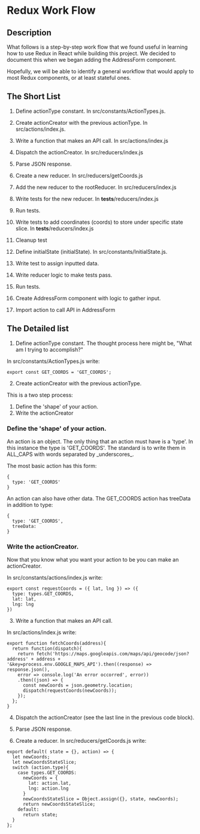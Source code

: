 # Redux Work Flow

## Description
What follows is a step-by-step work flow that we found useful in learning how to use Redux in React while building this project. We decided to document this when we began adding the AddressForm component.

Hopefully, we will be able to identify a general workflow that would apply to most Redux components, or at least stateful ones.

## The Short List
1. Define actionType constant.
In src/constants/ActionTypes.js.

2. Create actionCreator with the previous actionType.
In src/actions/index.js.

3. Write a function that makes an API call.
In src/actions/index.js

4. Dispatch the actionCreator.
In src/reducers/index.js

5. Parse JSON response.

6. Create a new reducer.
In src/reducers/getCoords.js

7. Add the new reducer to the rootReducer.
In src/reducers/index.js

8. Write tests for the new reducer.
In __tests__/reducers/index.js

9. Run tests.

10. Write tests to add coordinates (coords) to store under specific state slice.
In __tests__/reducers/index.js

11. Cleanup test

12. Define initialState (initialState).
In src/constants/InitialState.js.

13. Write test to assign inputted data.

14. Write reducer logic to make tests pass.

15. Run tests.

16. Create AddressForm component with logic to gather input.

17. Import action to call API in AddressForm

## The Detailed list
1. Define actionType constant. The thought process here might be, "What am I trying to accomplish?"

In src/constants/ActionTypes.js write:
```
export const GET_COORDS = 'GET_COORDS';
```

2. Create actionCreator with the previous actionType.

This is a two step process:

  1. Define the 'shape' of your action.
  2. Write the actionCreator

### Define the 'shape' of your action.
An action is an object. The only thing that an action must have is a 'type'. In this instance the type is 'GET_COORDS'. The standard is to write them in ALL_CAPS with words separated by \_underscores\_.

The most basic action has this form:
```
{
  type: 'GET_COORDS'
}
```
An action can also have other data. The GET_COORDS action has treeData in addition to type:
```
{
  type: 'GET_COORDS',
  treeData:
}
```

### Write the actionCreator.
Now that you know what you want your action to be you can make an actionCreator.

In src/constants/actions/index.js write:
```
export const requestCoords = ({ lat, lng }) => ({
  type: types.GET_COORDS,
  lat: lat,
  lng: lng
})
```

3. Write a function that makes an API call.

In src/actions/index.js write:
```
export function fetchCoords(address){
  return function(dispatch){
    return fetch('https://maps.googleapis.com/maps/api/geocode/json?address' + address + '&key=process.env.GOOGLE_MAPS_API').then((response) => response.json(),
    error => console.log('An error occorred', error))
    .then((json) => {
      const newCoords = json.geometry.location;
      dispatch(requestCoords(newCoords));
    });
  };
}
```

4. Dispatch the actionCreator (see the last line in the previous code block).

5. Parse JSON response.

6. Create a reducer.
In src/reducers/getCoords.js write:
```
export default( state = {}, action) => {
  let newCoords;
  let newCoordsStateSlice;
  switch (action.type){
    case types.GET_COORDS:
      newCoords = {
        lat: action.lat,
        lng: action.lng
      }
      newCoordsStateSlice = Object.assign({}, state, newCoords);
      return newCoordsStateSlice;
    default:
      return state;
  }
};
```


